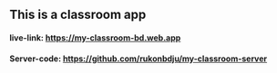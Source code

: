 ## This is a classroom app

#### live-link: https://my-classroom-bd.web.app
#### Server-code: https://github.com/rukonbdju/my-classroom-server
